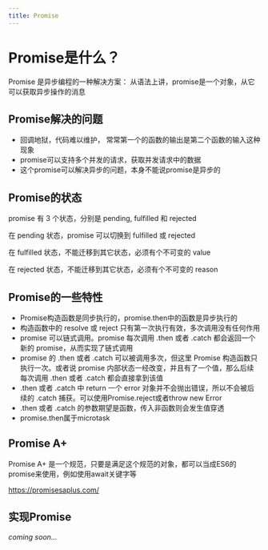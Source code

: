 ```yaml
---
title: Promise
---
```


# Promise是什么？

Promise 是异步编程的一种解决方案： 从语法上讲，promise是一个对象，从它可以获取异步操作的消息

## Promise解决的问题

- 回调地狱，代码难以维护， 常常第一个的函数的输出是第二个函数的输入这种现象
- promise可以支持多个并发的请求，获取并发请求中的数据
- 这个promise可以解决异步的问题，本身不能说promise是异步的

## Promise的状态

promise 有 3 个状态，分别是 pending, fulfilled 和 rejected

在 pending 状态，promise 可以切换到 fulfilled 或 rejected

在 fulfilled 状态，不能迁移到其它状态，必须有个不可变的 value

在 rejected 状态，不能迁移到其它状态，必须有个不可变的 reason

## Promise的一些特性

- Promise构造函数是同步执行的，promise.then中的函数是异步执行的
- 构造函数中的 resolve 或 reject 只有第一次执行有效，多次调用没有任何作用
- promise 可以链式调用。promise 每次调用 .then 或者 .catch 都会返回一个新的 promise，从而实现了链式调用
- promise 的 .then 或者 .catch 可以被调用多次，但这里 Promise 构造函数只执行一次。或者说 promise 内部状态一经改变，并且有了一个值，那么后续每次调用 .then 或者 .catch 都会直接拿到该值
- .then 或者 .catch 中 return 一个 error 对象并不会抛出错误，所以不会被后续的 .catch 捕获。可以使用Promise.reject或者throw new Error
- .then 或者 .catch 的参数期望是函数，传入非函数则会发生值穿透
- promise.then属于microtask

## Promise A+

Promise A+ 是一个规范，只要是满足这个规范的对象，都可以当成ES6的promise来使用，例如使用await关键字等

https://promisesaplus.com/

## 实现Promise

_coming soon..._
